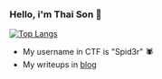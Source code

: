 ### Hello, i'm Thai Son :wave:

[![Top Langs](https://github-readme-stats.vercel.app/api/top-langs/?username=anuraghazra&layout=compact&theme=tokyonight)](https://github.com/iamironman1233/github-readme-stats)

- My username in CTF is "Spid3r" :spider:
- My writeups in [blog](https://iamironman1233.github.io/)
